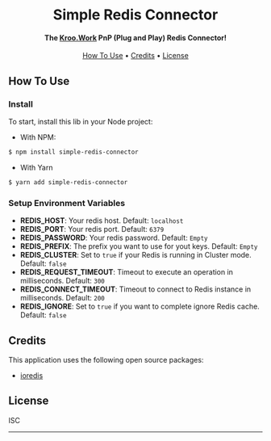 <h1 align="center">
  Simple Redis Connector
  <br>
</h1>

<h4 align="center">The <a href="https://github.com/kroo-work/" target="_blank">Kroo.Work</a> PnP (Plug and Play) Redis Connector!</h4>

<p align="center">
  <a href="#how-to-use">How To Use</a> •
  <a href="#credits">Credits</a> •
  <a href="#license">License</a>
</p>

## How To Use

### Install
To start, install this lib in your Node project:

- With NPM:
```bash
$ npm install simple-redis-connector
```

- With Yarn
```bash
$ yarn add simple-redis-connector
```

### Setup Environment Variables

- **REDIS_HOST**: Your redis host. Default: `localhost`
- **REDIS_PORT**: Your redis port. Default: `6379`
- **REDIS_PASSWORD**: Your redis password. Default: `Empty`
- **REDIS_PREFIX**: The prefix you want to use for yout keys. Default: `Empty`
- **REDIS_CLUSTER**: Set to `true` if your Redis is running in Cluster mode. Default: `false`
- **REDIS_REQUEST_TIMEOUT**: Timeout to execute an operation in milliseconds. Default: `300`
- **REDIS_CONNECT_TIMEOUT**: Timeout to connect to Redis instance in milliseconds. Default: `200`
- **REDIS_IGNORE**: Set to `true` if you want to complete ignore Redis cache. Default: `false`

## Credits

This application uses the following open source packages:

- [ioredis](https://ioredis.readthedocs.io/en/latest/API/)

## License

ISC

---
